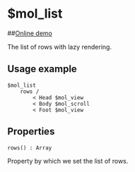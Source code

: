 # $mol_list

##[Online demo](http://eigenmethod.github.io/mol/#demo=mol_list)

The list of rows with lazy rendering. 

## Usage example

```
$mol_list
	rows /
		< Head $mol_view
		< Body $mol_scroll
		< Foot $mol_view
```
## Properties

`rows() : Array`

Property by which we set the list of rows.
